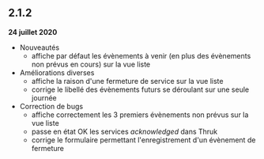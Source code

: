 ## 2.1.2
**24 juillet 2020**

- Nouveautés
    - affiche par défaut les évènements à venir (en plus des évènements non prévus en cours) sur la vue liste
- Améliorations diverses
    - affiche la raison d'une fermeture de service sur la vue liste
    - corrige le libellé des évènements futurs se déroulant sur une seule journée
- Correction de bugs
    - affiche correctement les 3 premiers évènements non prévus sur la vue liste
    - passe en état OK les services *acknowledged* dans Thruk
    - corrige le formulaire permettant l'enregistrement d'un évènement de fermeture
